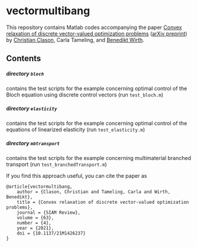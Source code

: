 vectormultibang
===============

This repository contains Matlab codes accompanying the paper [Convex relaxation of discrete vector-valued optimization problems](https://doi.org/10.1137/21M1426237) ([arXiv preprint](http://arxiv.org/abs/2108.10077)) by [Christian Clason](https://homepage.uni-graz.at/c.clason), Carla Tameling, and [Benedikt Wirth](https://www.uni-muenster.de/AMM/num/wirth/people/Wirth/index.html).

Contents
--------

##### directory `bloch`
contains the test scripts for the example concerning optimal control of the Bloch equation using discrete control vectors (run `test_bloch.m`)

##### directory `elasticity`
contains the test scripts for the example concerning optimal control of the equations of linearized elasticity (run `test_elasticity.m`)

##### directory `mbtransport`
contains the test scripts for the example concerning multimaterial branched transport (run `test_branchedTransport.m`)

If you find this approach useful, you can cite the paper as

    @article{vectormultibang,
        author = {Clason, Christian and Tameling, Carla and Wirth, Benedikt},
        title = {Convex relaxation of discrete vector-valued optimization problems},
        journal = {SIAM Review},
        volume = {63},
        number = {4},
        year = {2021},
        doi = {10.1137/21M1426237}
    }
